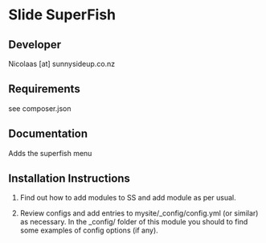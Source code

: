 Slide SuperFish
================================================================================

Developer
-----------------------------------------------
Nicolaas [at] sunnysideup.co.nz

Requirements
-----------------------------------------------
see composer.json

Documentation
-----------------------------------------------
Adds the superfish menu

Installation Instructions
-----------------------------------------------
1. Find out how to add modules to SS and add module as per usual.

2. Review configs and add entries to mysite/_config/config.yml
(or similar) as necessary.
In the _config/ folder of this module
you should to find some examples of config options (if any).
